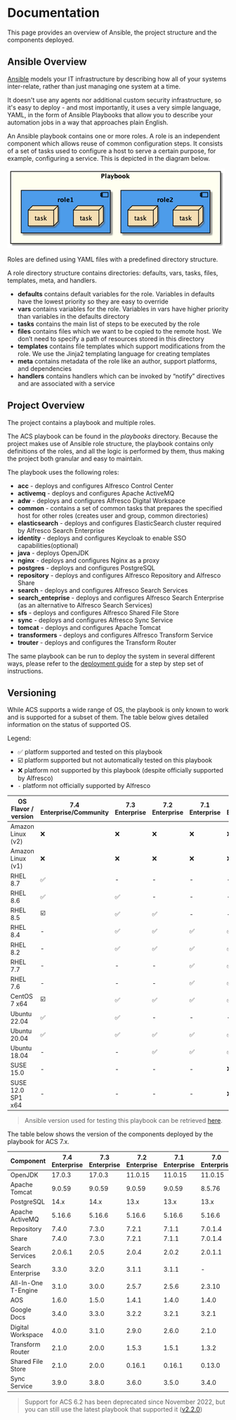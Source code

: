 # Documentation

This page provides an overview of Ansible, the project structure and the components deployed.

## Ansible Overview

[Ansible](https://www.ansible.com/overview/how-ansible-works) models your IT infrastructure by describing how all of your systems inter-relate, rather than just managing one system at a time.

It doesn't use any agents nor additional custom security infrastructure, so it's easy to deploy - and most importantly, it uses a very simple language, YAML, in the form of Ansible Playbooks that allow you to describe your automation jobs in a way that approaches plain English.

An Ansible playbook contains one or more roles. A role is an independent component which allows reuse of common configuration steps. It consists of a set of tasks used to configure a host to serve a certain purpose, for example, configuring a service. This is depicted in the diagram below.

![Playbook Overview](./resources/playbook-overview.png)

Roles are defined using YAML files with a predefined directory structure.

A role directory structure contains directories: defaults, vars, tasks, files, templates, meta, and handlers.

* **defaults** contains default variables for the role. Variables in defaults have the lowest priority so they are easy to override
* **vars** contains variables for the role. Variables in vars have higher priority than variables in the defaults directory
* **tasks** contains the main list of steps to be executed by the role
* **files** contains files which we want to be copied to the remote host. We don’t need to specify a path of resources stored in this directory
* **templates** contains file templates which support modifications from the role. We use the Jinja2 templating language for creating templates
* **meta** contains metadata of the role like an author, support platforms, and dependencies
* **handlers** contains handlers which can be invoked by “notify” directives and are associated with a service

## Project Overview

The project contains a playbook and multiple roles.

The ACS playbook can be found in the _playbooks_ directory. Because the project makes use of Ansible role structure, the playbook contains only definitions of the roles, and all the logic is performed by them, thus making the project both granular and easy to maintain.

The playbook uses the following roles:

* **acc** - deploys and configures Alfresco Control Center
* **activemq** - deploys and configures Apache ActiveMQ
* **adw** - deploys and configures Alfresco Digital Workspace
* **common** - contains a set of common tasks that prepares the specified host
  for other roles (creates user and group, common directories)
* **elasticsearch** - deploys and configures ElasticSearch cluster required by
  Alfresco Search Enterprise
* **identity** - deploys and configures Keycloak to enable SSO
  capabilities(optional)
* **java** - deploys OpenJDK
* **nginx** - deploys and configures Nginx as a proxy
* **postgres** - deploys and configures PostgreSQL
* **repository** - deploys and configures Alfresco Repository and Alfresco Share
* **search** - deploys and configures Alfresco Search Services
* **search_enteprise** - deploys and configures Alfresco Search Enterprise (as
  an alternative to Alfresco Search Services)
* **sfs** - deploys and configures Alfresco Shared File Store
* **sync** - deploys and configures Alfresco Sync Service
* **tomcat** - deploys and configures Apache Tomcat
* **transformers** - deploys and configures Alfresco Transform Service
* **trouter** - deploys and configures the Transform Router

The same playbook can be run to deploy the system in several different ways,
please refer to the [deployment guide](./deployment-guide.md) for a step by step
set of instructions.

## Versioning

While ACS supports a wide range of OS, the playbook is only known to work and is
supported for a subset of them. The table below gives detailed information on
the status of supported OS.

Legend:

* :white_check_mark: platform supported and tested on this playbook
* :ballot_box_with_check: platform supported but not automatically tested on this playbook
* :x: platform not supported by this playbook (despite officially supported by Alfresco)
* `-` platform not officially supported by Alfresco

| OS Flavor / version | 7.4 Enterprise/Community | 7.3 Enterprise     | 7.2 Enterprise     | 7.1 Enterprise     | 7.0 Enterprise     |
|---------------------|--------------------------|--------------------|--------------------|--------------------|--------------------|
| Amazon Linux (v2)   | :x:                      | :x:                | :x:                | :x:                | :x:                |
| Amazon Linux (v1)   | :x:                      | :x:                | :x:                | :x:                | :x:                |
| RHEL 8.7            | :white_check_mark:       | -                  | -                  | -                  | -                  |
| RHEL 8.6            | :white_check_mark:       | :white_check_mark: | -                  | -                  | -                  |
| RHEL 8.5            | :ballot_box_with_check:  | :white_check_mark: | :white_check_mark: | -                  | -                  |
| RHEL 8.4            | -                        | :white_check_mark: | :white_check_mark: | :white_check_mark: | :white_check_mark: |
| RHEL 8.2            | -                        | :white_check_mark: | :white_check_mark: | :white_check_mark: | :white_check_mark: |
| RHEL 7.7            | -                        | -                  | -                  | :white_check_mark: | :white_check_mark: |
| RHEL 7.6            | -                        | -                  | -                  | :white_check_mark: | :white_check_mark: |
| CentOS 7 x64        | :ballot_box_with_check:  | :white_check_mark: | :white_check_mark: | :white_check_mark: | :white_check_mark: |
| Ubuntu 22.04        | :white_check_mark:       | :white_check_mark: | -                  | -                  | -                  |
| Ubuntu 20.04        | :white_check_mark:       | :white_check_mark: | :white_check_mark: | :white_check_mark: | :white_check_mark: |
| Ubuntu 18.04        | -                        | -                  | :white_check_mark: | :white_check_mark: | :white_check_mark: |
| SUSE 15.0           | -                        | -                  | -                  | -                  | :x:                |
| SUSE 12.0 SP1 x64   | -                        | -                  | -                  | -                  | :x:                |

> Ansible version used for testing this playbook can be retrieved [here](https://github.com/Alfresco/alfresco-ansible-deployment/blob/master/Pipfile#L7).

The table below shows the version of the components deployed by the playbook for ACS 7.x.

| Component           | 7.4 Enterprise | 7.3 Enterprise | 7.2 Enterprise | 7.1 Enterprise | 7.0 Enterprise | 7.4 Community |
|---------------------|----------------|----------------|----------------|----------------|----------------|---------------|
| OpenJDK             | 17.0.3         | 17.0.3         | 11.0.15        | 11.0.15        | 11.0.15        | 17.0.3        |
| Apache Tomcat       | 9.0.59         | 9.0.59         | 9.0.59         | 9.0.59         | 8.5.76         | 9.0.59        |
| PostgreSQL          | 14.x           | 14.x           | 13.x           | 13.x           | 13.x           | 14.x          |
| Apache ActiveMQ     | 5.16.6         | 5.16.6         | 5.16.6         | 5.16.6         | 5.16.6         | 5.16.6        |
| Repository          | 7.4.0          | 7.3.0          | 7.2.1          | 7.1.1          | 7.0.1.4        | 7.4.0         |
| Share               | 7.4.0          | 7.3.0          | 7.2.1          | 7.1.1          | 7.0.1.4        | 7.4.0         |
| Search Services     | 2.0.6.1        | 2.0.5          | 2.0.4          | 2.0.2          | 2.0.1.1        | 2.0.6.1       |
| Search Enterprise   | 3.3.0          | 3.2.0          | 3.1.1          | 3.1.1          | -              | N/A           |
| All-In-One T-Engine | 3.1.0          | 3.0.0          | 2.5.7          | 2.5.6          | 2.3.10         | 3.1.0         |
| AOS                 | 1.6.0          | 1.5.0          | 1.4.1          | 1.4.0          | 1.4.0          | 1.6.0         |
| Google Docs         | 3.4.0          | 3.3.0          | 3.2.2          | 3.2.1          | 3.2.1          | 3.4.0         |
| Digital Workspace   | 4.0.0          | 3.1.0          | 2.9.0          | 2.6.0          | 2.1.0          | N/A           |
| Transform Router    | 2.1.0          | 2.0.0          | 1.5.3          | 1.5.1          | 1.3.2          | N/A           |
| Shared File Store   | 2.1.0          | 2.0.0          | 0.16.1         | 0.16.1         | 0.13.0         | N/A           |
| Sync Service        | 3.9.0          | 3.8.0          | 3.6.0          | 3.5.0          | 3.4.0          | N/A           |

> Support for ACS 6.2 has been deprecated since November 2022, but you can still use the latest playbook that supported it ([v2.2.0](https://github.com/Alfresco/alfresco-ansible-deployment/releases/tag/v2.2.0))
